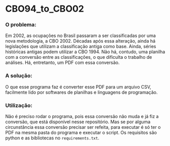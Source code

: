 # CBO94_to_CBO02

### O problema:
Em 2002, as ocupações no Brasil passaram a ser classificadas por uma nova metodologia, a CBO 2002. Décadas após essa alteração, ainda há legislações que utilizam a classificação antiga como base. Ainda, séries históricas antigas podem utilizar a CBO 1994. Não há, contudo, uma planilha com a conversão entre as classificações, o que dificulta o trabalho de análises. Há, entretanto, um PDF com essa conversão.

### A solução:
O que esse programa faz é converter esse PDF para um arquivo CSV, facilmente lido por softwares de planilhas e linguagens de programação.

### Utilização:
Não é preciso rodar o programa, pois essa conversão não muda e já fiz a conversão, que está disponível nesse repositório. Mas se por alguma circunstância essa conversão precisar ser refeita, para executar é só ter o PDF na mesma pasta do programa e executar o script. Os requisitos são python e as bibliotecas no ```requirements.txt```.
